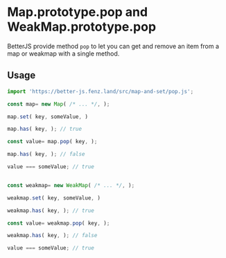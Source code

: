 # Map.prototype.pop and WeakMap.prototype.pop

BetterJS provide method `pop` to let you can get and remove an item from a map or weakmap with a single method. 

## Usage

```javascript
import 'https://better-js.fenz.land/src/map-and-set/pop.js';

const map= new Map( /* ... */, );

map.set( key, someValue, )

map.has( key, ); // true

const value= map.pop( key, );

map.has( key, ); // false

value === someValue; // true


const weakmap= new WeakMap( /* ... */, );

weakmap.set( key, someValue, )

weakmap.has( key, ); // true

const value= weakmap.pop( key, );

weakmap.has( key, ); // false

value === someValue; // true

```
